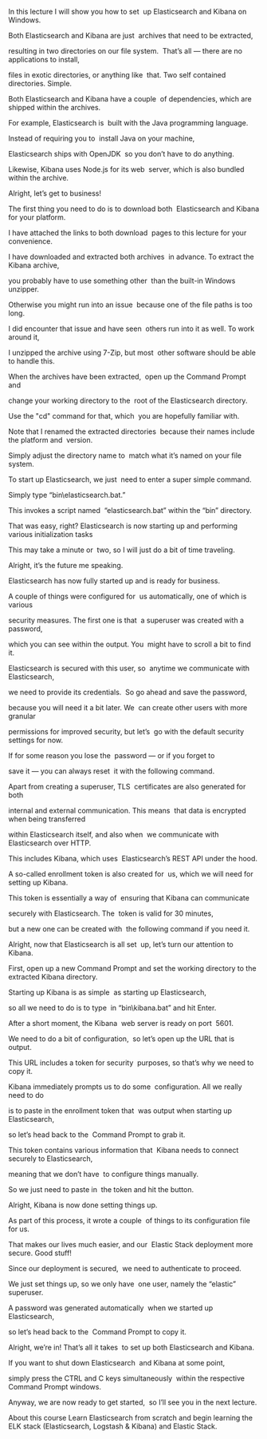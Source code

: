 In this lecture I will show you how to set&nbsp; up Elasticsearch and Kibana on Windows.

Both Elasticsearch and Kibana are just&nbsp; archives that need to be extracted,&nbsp;&nbsp;

resulting in two directories on our file system.&nbsp; That’s all — there are no applications to install,&nbsp;&nbsp;

files in exotic directories, or anything like&nbsp; that. Two self contained directories. Simple.

Both Elasticsearch and Kibana have a couple&nbsp; of dependencies, which are shipped within&nbsp;the archives.

For example, Elasticsearch is&nbsp; built with the Java programming language.&nbsp;&nbsp;

Instead of requiring you to&nbsp; install Java on your machine,&nbsp;&nbsp;

Elasticsearch ships with OpenJDK&nbsp; so you don’t have to do anything.&nbsp;&nbsp;

Likewise, Kibana uses Node.js for its web&nbsp; server, which is also bundled within the archive.

Alright, let’s get to business!

The first thing you need to do is to download both&nbsp; Elasticsearch and Kibana for your platform.

I have attached the links to both download&nbsp; pages to this lecture for your convenience.

I have downloaded and extracted both archives&nbsp; in advance. To extract the Kibana archive,&nbsp;&nbsp;

you probably have to use something other&nbsp; than the built-in Windows unzipper.&nbsp;&nbsp;

Otherwise you might run into an issue&nbsp; because one of the file paths is too long.&nbsp;&nbsp;

I did encounter that issue and have seen&nbsp; others run into it as well. To work around it,&nbsp;&nbsp;

I unzipped the archive using 7-Zip, but most&nbsp; other software should be able to handle this.

When the archives have been extracted,&nbsp; open up the Command Prompt and&nbsp;&nbsp;

change your working directory to the&nbsp; root of the Elasticsearch directory.&nbsp;&nbsp;

Use the "cd" command for that, which&nbsp; you are hopefully familiar with.

Note that I renamed the extracted directories&nbsp; because their names include the platform and&nbsp;&nbsp;version.

Simply adjust the directory name to&nbsp; match what it’s named on your file system.

To start up Elasticsearch, we just&nbsp; need to enter a super simple command.&nbsp;&nbsp;

Simply type “bin\elasticsearch.bat.”&nbsp;&nbsp;

This invokes a script named&nbsp; “elasticsearch.bat” within the “bin” directory.

That was easy, right? Elasticsearch is&nbsp;now starting up and performing various&nbsp;initialization tasks

This may take a minute or&nbsp; two, so I will just do a bit of time traveling.

Alright, it’s the future me&nbsp;speaking. &nbsp;

Elasticsearch has now fully started up and is ready for business.

A couple of things were configured for&nbsp; us automatically, one of which is various&nbsp;&nbsp;

security measures. The first one is that&nbsp; a superuser was created with a password,&nbsp;&nbsp;

which you can see within the output. You&nbsp; might have to scroll a bit to find it.&nbsp;&nbsp;

Elasticsearch is secured with this user, so&nbsp; anytime we communicate with Elasticsearch,&nbsp;&nbsp;

we need to provide its credentials.&nbsp; So go ahead and save the password,&nbsp;&nbsp;

because you will need it a bit later. We&nbsp; can create other users with more granular&nbsp;&nbsp;

permissions for improved security, but let’s&nbsp; go with the default security settings for now.

If for some reason you lose the&nbsp; password — or if you forget to&nbsp;&nbsp;

save it — you can always reset&nbsp; it with the following command.

Apart from creating a superuser, TLS&nbsp; certificates are also generated for both&nbsp;&nbsp;

internal and external communication. This means&nbsp; that data is encrypted when being transferred&nbsp;&nbsp;

within Elasticsearch itself, and also when&nbsp; we communicate with Elasticsearch over HTTP.&nbsp;&nbsp;

This includes Kibana, which uses&nbsp; Elasticsearch’s REST API under the hood.

A so-called enrollment token is also created for&nbsp; us, which we will need for setting up Kibana.&nbsp;&nbsp;

This token is essentially a way of&nbsp; ensuring that Kibana can communicate&nbsp;&nbsp;

securely with Elasticsearch. The&nbsp; token is valid for 30 minutes,&nbsp;&nbsp;

but a new one can be created with&nbsp; the following command if you need it.

Alright, now that Elasticsearch is all set&nbsp; up, let’s turn our attention to Kibana.

First, open up a new Command Prompt and set the working directory to the extracted Kibana directory.

Starting up Kibana is as simple&nbsp; as starting up Elasticsearch,&nbsp;&nbsp;

so all we need to do is to type&nbsp; in “bin\kibana.bat” and hit Enter.

After a short moment, the Kibana&nbsp; web server is ready on port&nbsp;&nbsp;5601.

We need to do a bit of configuration,&nbsp; so let’s open up the URL that is output.&nbsp;&nbsp;

This URL includes a token for security&nbsp; purposes, so that’s why we need to copy it.

Kibana immediately prompts us to do some&nbsp; configuration. All we really need to do&nbsp;&nbsp;

is to paste in the enrollment token that&nbsp; was output when starting up Elasticsearch,&nbsp;&nbsp;

so let’s head back to the&nbsp; Command Prompt to grab it.

This token contains various information that&nbsp; Kibana needs to connect securely to Elasticsearch,&nbsp;&nbsp;

meaning that we don’t have&nbsp; to configure things manually.

So we just need to paste in&nbsp; the token and hit the button.

Alright, Kibana is now done setting things up.&nbsp;&nbsp;

As part of this process, it wrote a couple&nbsp; of things to its configuration file for us.&nbsp;&nbsp;

That makes our lives much easier, and our&nbsp; Elastic Stack deployment more secure. Good stuff!

Since our deployment is secured,&nbsp; we need to authenticate to proceed.&nbsp;&nbsp;

We just set things up, so we only have&nbsp; one user, namely the “elastic” superuser.

A password was generated automatically&nbsp; when we started up Elasticsearch,&nbsp;&nbsp;

so let’s head back to the&nbsp; Command Prompt to copy it.

Alright, we’re in! That’s all it takes&nbsp; to set up both Elasticsearch and Kibana.

If you want to shut down Elasticsearch&nbsp; and Kibana at some point,&nbsp;&nbsp;

simply press the CTRL and C keys simultaneously&nbsp; within the respective Command Prompt windows.

Anyway, we are now ready to get started,&nbsp; so I’ll see you in the next lecture.

About this course
Learn Elasticsearch from scratch and begin learning the ELK stack (Elasticsearch, Logstash & Kibana) and Elastic Stack.